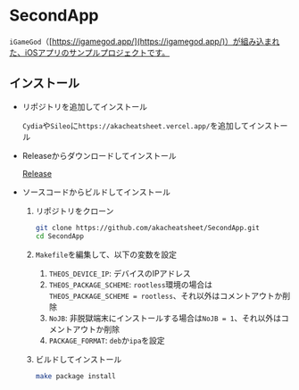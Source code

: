 # SecondApp

`iGameGod`（[https://igamegod.app/](https://igamegod.app/)）が組み込まれた、iOSアプリのサンプルプロジェクトです。

## インストール

- リポジトリを追加してインストール

    `Cydia`や`Sileo`に`https://akacheatsheet.vercel.app/`を追加してインストール

- Releaseからダウンロードしてインストール

    [Release](https://github.com/akacheatsheet/SecondApp/releases/)

- ソースコードからビルドしてインストール

    1. リポジトリをクローン

        ```bash
        git clone https://github.com/akacheatsheet/SecondApp.git
        cd SecondApp
        ```

    2. `Makefile`を編集して、以下の変数を設定
    
        1. `THEOS_DEVICE_IP`: デバイスのIPアドレス
        1. `THEOS_PACKAGE_SCHEME`: `rootless`環境の場合は`THEOS_PACKAGE_SCHEME = rootless`、それ以外はコメントアウトか削除
        1. `NoJB`: 非脱獄端末にインストールする場合は`NoJB = 1`、それ以外はコメントアウトか削除
        1. `PACKAGE_FORMAT`: `deb`か`ipa`を設定

    3. ビルドしてインストール

        ```bash
        make package install
        ```